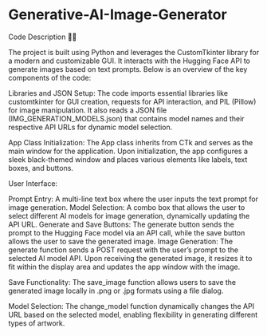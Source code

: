 # Generative-AI-Image-Generator

Code Description 🧑‍💻

The project is built using Python and leverages the CustomTkinter library for a modern and customizable GUI. It interacts with the Hugging Face API to generate images based on text prompts. Below is an overview of the key components of the code:

Libraries and JSON Setup:
The code imports essential libraries like customtkinter for GUI creation, requests for API interaction, and PIL (Pillow) for image manipulation. It also reads a JSON file (IMG_GENERATION_MODELS.json) that contains model names and their respective API URLs for dynamic model selection.

App Class Initialization:
The App class inherits from CTk and serves as the main window for the application. Upon initialization, the app configures a sleek black-themed window and places various elements like labels, text boxes, and buttons.

User Interface:

Prompt Entry: A multi-line text box where the user inputs the text prompt for image generation.
Model Selection: A combo box that allows the user to select different AI models for image generation, dynamically updating the API URL.
Generate and Save Buttons: The generate button sends the prompt to the Hugging Face model via an API call, while the save button allows the user to save the generated image.
Image Generation:
The generate function sends a POST request with the user’s prompt to the selected AI model API. Upon receiving the generated image, it resizes it to fit within the display area and updates the app window with the image.

Save Functionality:
The save_image function allows users to save the generated image locally in .png or .jpg formats using a file dialog.

Model Selection:
The change_model function dynamically changes the API URL based on the selected model, enabling flexibility in generating different types of artwork.
